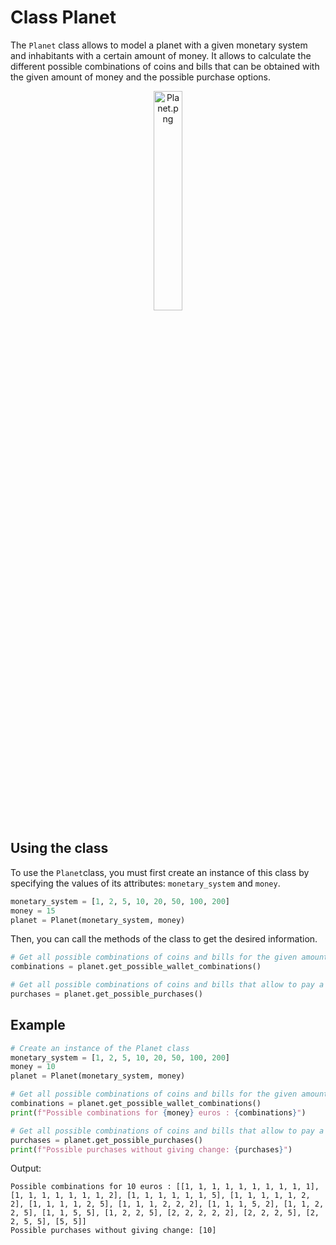 # Class Planet

The ```Planet``` class allows to model a planet with a given monetary system and inhabitants with a certain amount of money. It allows to calculate the different possible combinations of coins and bills that can be obtained with the given amount of money and the possible purchase options.

<p align="center">
<img src="MonetaryPlanet/child-6902674.png" alt="Planet.png" width=30%/>
</p>



## Using the class
To use the ```Planet```class, you must first create an instance of this class by specifying the values of its attributes: ```monetary_system``` and ```money```.

``` python
monetary_system = [1, 2, 5, 10, 20, 50, 100, 200]
money = 15
planet = Planet(monetary_system, money)
```

Then, you can call the methods of the class to get the desired information.

``` python
# Get all possible combinations of coins and bills for the given amount of money.
combinations = planet.get_possible_wallet_combinations()

# Get all possible combinations of coins and bills that allow to pay a given amount without giving change.
purchases = planet.get_possible_purchases()
```

## Example

``` python
# Create an instance of the Planet class
monetary_system = [1, 2, 5, 10, 20, 50, 100, 200]
money = 10
planet = Planet(monetary_system, money)

# Get all possible combinations of coins and bills for the given amount of money.
combinations = planet.get_possible_wallet_combinations()
print(f"Possible combinations for {money} euros : {combinations}")

# Get all possible combinations of coins and bills that allow to pay a given amount without giving change.
purchases = planet.get_possible_purchases()
print(f"Possible purchases without giving change: {purchases}")
```

Output:

```
Possible combinations for 10 euros : [[1, 1, 1, 1, 1, 1, 1, 1, 1, 1], [1, 1, 1, 1, 1, 1, 1, 2], [1, 1, 1, 1, 1, 1, 5], [1, 1, 1, 1, 1, 2, 2], [1, 1, 1, 1, 2, 5], [1, 1, 1, 2, 2, 2], [1, 1, 1, 5, 2], [1, 1, 2, 2, 5], [1, 1, 5, 5], [1, 2, 2, 5], [2, 2, 2, 2, 2], [2, 2, 2, 5], [2, 2, 5, 5], [5, 5]]
Possible purchases without giving change: [10]
```
